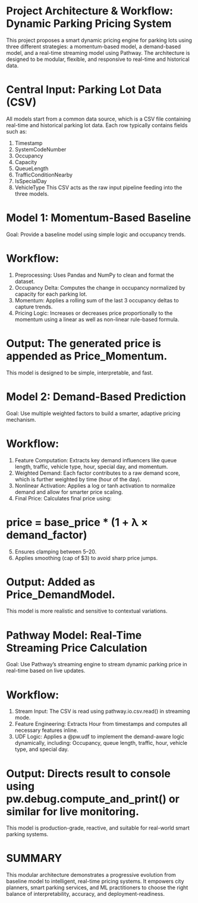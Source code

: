 # Project Architecture & Workflow: Dynamic Parking Pricing System
This project proposes a smart dynamic pricing engine for parking lots using three different strategies: a momentum-based model, a demand-based model, and a real-time streaming model using Pathway. The architecture is designed to be modular, flexible, and responsive to real-time and historical data.

# Central Input: Parking Lot Data (CSV)
All models start from a common data source, which is a CSV file containing real-time and historical parking lot data. Each row typically contains fields such as:
1. Timestamp
2. SystemCodeNumber
3. Occupancy
4. Capacity
5. QueueLength
6. TrafficConditionNearby
7. IsSpecialDay
8. VehicleType
This CSV acts as the raw input pipeline feeding into the three models.

# Model 1: Momentum-Based Baseline
Goal: Provide a baseline model using simple logic and occupancy trends.

# Workflow:
1. Preprocessing: Uses Pandas and NumPy to clean and format the dataset.
2. Occupancy Delta: Computes the change in occupancy normalized by capacity for each parking lot.
3. Momentum: Applies a rolling sum of the last 3 occupancy deltas to capture trends.
4. Pricing Logic: Increases or decreases price proportionally to the momentum using a linear as well as non-linear rule-based formula.
# Output: The generated price is appended as Price_Momentum.
This model is designed to be simple, interpretable, and fast.

# Model 2: Demand-Based Prediction
Goal: Use multiple weighted factors to build a smarter, adaptive pricing mechanism.

# Workflow:
1. Feature Computation: Extracts key demand influencers like queue length, traffic, vehicle type, hour, special day, and momentum.
2. Weighted Demand: Each factor contributes to a raw demand score, which is further weighted by time (hour of the day).
3. Nonlinear Activation: Applies a log or tanh activation to normalize demand and allow for smarter price scaling.
4. Final Price: Calculates final price using:
# price = base_price * (1 + λ × demand_factor)
5. Ensures clamping between $5–$20.
6. Applies smoothing (cap of $3) to avoid sharp price jumps.
# Output: Added as Price_DemandModel.
This model is more realistic and sensitive to contextual variations.

# Pathway Model: Real-Time Streaming Price Calculation
Goal: Use Pathway’s streaming engine to stream dynamic parking price in real-time based on live updates.

# Workflow:
1. Stream Input: The CSV is read using pathway.io.csv.read() in streaming mode.
2. Feature Engineering: Extracts Hour from timestamps and computes all necessary features inline.
3. UDF Logic: Applies a @pw.udf to implement the demand-aware logic dynamically, including:
Occupancy, queue length, traffic, hour, vehicle type, and special day.
# Output: Directs result to console using pw.debug.compute_and_print() or similar for live monitoring.
This model is production-grade, reactive, and suitable for real-world smart parking systems.

# SUMMARY
This modular architecture demonstrates a progressive evolution from baseline model to intelligent, real-time pricing systems. It empowers city planners, smart parking services, and ML practitioners to choose the right balance of interpretability, accuracy, and deployment-readiness.